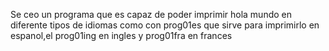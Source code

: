 Se ceo un programa que es capaz de poder imprimir hola mundo en diferente tipos de idiomas como con prog01es que sirve para imprimirlo en espanol,el prog01ing en ingles y prog01fra en frances
